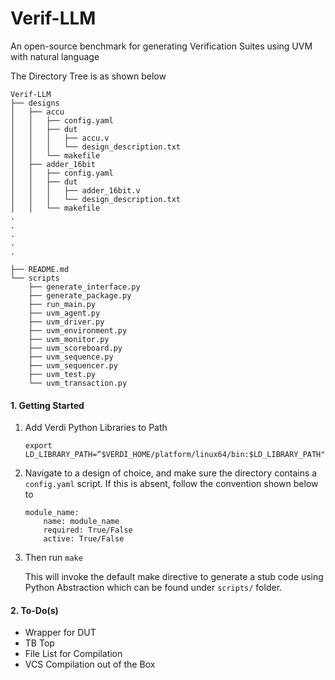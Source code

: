 # Verif-LLM
An open-source benchmark for generating Verification Suites using UVM with natural language

The Directory Tree is as shown below
```
Verif-LLM
├── designs
│   ├── accu
│   │   ├── config.yaml
│   │   ├── dut
│   │   │   ├── accu.v
│   │   │   └── design_description.txt
│   │   └── makefile
│   ├── adder_16bit
│   │   ├── config.yaml
│   │   ├── dut
│   │   │   ├── adder_16bit.v
│   │   │   └── design_description.txt
│   │   └── makefile
.
.
.
.
.

├── README.md
└── scripts
    ├── generate_interface.py
    ├── generate_package.py
    ├── run_main.py
    ├── uvm_agent.py
    ├── uvm_driver.py
    ├── uvm_environment.py
    ├── uvm_monitor.py
    ├── uvm_scoreboard.py
    ├── uvm_sequence.py
    ├── uvm_sequencer.py
    ├── uvm_test.py
    └── uvm_transaction.py
```

#### 1. Getting Started

1. Add Verdi Python Libraries to Path

    `export LD_LIBRARY_PATH=“$VERDI_HOME/platform/linux64/bin:$LD_LIBRARY_PATH"`
    
2. Navigate to a design of choice, and make sure the directory contains a `config.yaml` script. If this is absent, follow the convention shown below to 

    ```
    module_name:
        name: module_name
        required: True/False
        active: True/False
    ```

3. Then run  `make`

    This will invoke the default make directive to generate a stub code using Python Abstraction which can be found under `scripts/` folder.

#### 2. To-Do(s)

* Wrapper for DUT
* TB Top
* File List for Compilation
* VCS Compilation out of the Box
